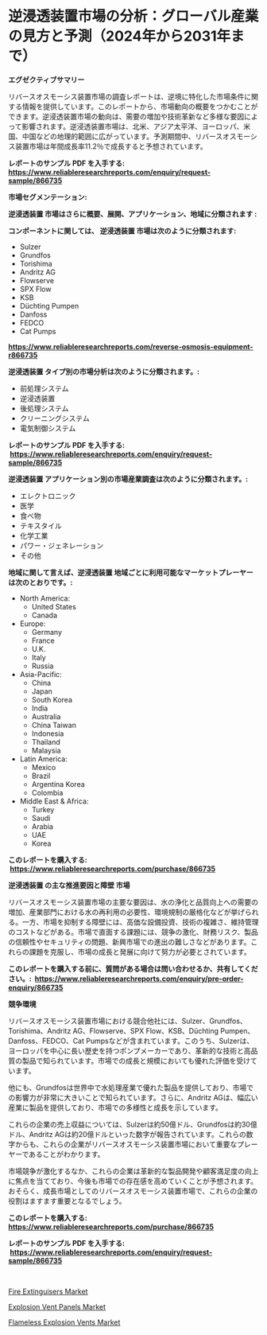 <p><h1>逆浸透装置市場の分析：グローバル産業の見方と予測（2024年から2031年まで）</h1></p><p><strong>エグゼクティブサマリー</strong></p>
<p><p>リバースオスモーシス装置市場の調査レポートは、逆境に特化した市場条件に関する情報を提供しています。このレポートから、市場動向の概要をつかむことができます。逆浸透装置市場の動向は、需要の増加や技術革新など多様な要因によって影響されます。逆浸透装置市場は、北米、アジア太平洋、ヨーロッパ、米国、中国などの地理的範囲に広がっています。予測期間中、リバースオスモーシス装置市場は年間成長率11.2％で成長すると予想されています。</p></p>
<p><strong>レポートのサンプル PDF を入手する: <a href="https://www.reliableresearchreports.com/enquiry/request-sample/866735">https://www.reliableresearchreports.com/enquiry/request-sample/866735</a></strong></p>
<p><strong>市場セグメンテーション:</strong></p>
<p><strong> 逆浸透装置 市場はさらに概要、展開、アプリケーション、地域に分類されます :</strong></p>
<p><strong>コンポーネントに関しては、 逆浸透装置 市場は次のように分類されます: &nbsp;</strong></p>
<p><ul><li>Sulzer</li><li>Grundfos</li><li>Torishima</li><li>Andritz AG</li><li>Flowserve</li><li>SPX Flow</li><li>KSB</li><li>Düchting Pumpen</li><li>Danfoss</li><li>FEDCO</li><li>Cat Pumps</li></ul></p>
<p><strong><a href="https://www.reliableresearchreports.com/reverse-osmosis-equipment-r866735">https://www.reliableresearchreports.com/reverse-osmosis-equipment-r866735</a></strong></p>
<p><strong> 逆浸透装置 タイプ別の市場分析は次のように分類されます。:</strong></p>
<p><ul><li>前処理システム</li><li>逆浸透装置</li><li>後処理システム</li><li>クリーニングシステム</li><li>電気制御システム</li></ul></p>
<p><strong>レポートのサンプル PDF を入手する: &nbsp;<a href="https://www.reliableresearchreports.com/enquiry/request-sample/866735">https://www.reliableresearchreports.com/enquiry/request-sample/866735</a></strong></p>
<p><strong> 逆浸透装置 アプリケーション別の市場産業調査は次のように分類されます。:</strong></p>
<p><ul><li>エレクトロニック</li><li>医学</li><li>食べ物</li><li>テキスタイル</li><li>化学工業</li><li>パワー・ジェネレーション</li><li>その他</li></ul></p>
<p><strong>地域に関して言えば、逆浸透装置 地域ごとに利用可能なマーケットプレーヤーは次のとおりです。:</strong></p>
<p><ul>
    <li>
        North America:
        <ul>
            <li>United States</li>
            <li>Canada</li>
        </ul>
    </li>
    <li>
        Europe:
        <ul>
            <li>Germany</li>
            <li>France</li>
            <li>U.K.</li>
            <li>Italy</li>
            <li>Russia</li>
        </ul>
    </li>
    <li>
        Asia-Pacific:
        <ul>
            <li>China</li>
            <li>Japan</li>
            <li>South Korea</li>
            <li>India</li>
            <li>Australia</li>
            <li>China Taiwan</li>
            <li>Indonesia</li>
            <li>Thailand</li>
            <li>Malaysia</li>
        </ul>
    </li>
    <li>
        Latin America:
        <ul>
            <li>Mexico</li>
            <li>Brazil</li>
            <li>Argentina Korea</li>
            <li>Colombia</li>
        </ul>
    </li>
    <li>
        Middle East & Africa:
        <ul>
            <li>Turkey</li>
            <li>Saudi</li>
            <li>Arabia</li>
            <li>UAE</li>
            <li>Korea</li>
        </ul>
    </li>
    </ul></p>
<p><strong>このレポートを購入する: &nbsp;<a href="https://www.reliableresearchreports.com/purchase/866735">https://www.reliableresearchreports.com/purchase/866735</a></strong></p>
<p><strong>逆浸透装置 の主な推進要因と障壁 市場</strong></p>
<p><p>リバースオスモーシス装置市場の主要な要因は、水の浄化と品質向上への需要の増加、産業部門における水の再利用の必要性、環境規制の厳格化などが挙げられる。一方、市場を抑制する障壁には、高価な設備投資、技術の複雑さ、維持管理のコストなどがある。市場で直面する課題には、競争の激化、財務リスク、製品の信頼性やセキュリティの問題、新興市場での進出の難しさなどがあります。これらの課題を克服し、市場の成長と発展に向けて努力が必要とされています。</p></p>
<p><strong>このレポートを購入する前に、質問がある場合は問い合わせるか、共有してください。:&nbsp; <a href="https://www.reliableresearchreports.com/enquiry/pre-order-enquiry/866735">https://www.reliableresearchreports.com/enquiry/pre-order-enquiry/866735</a></strong></p>
<p><strong>競争環境</strong></p>
<p><p>リバースオスモーシス装置市場における競合他社には、Sulzer、Grundfos、Torishima、Andritz AG、Flowserve、SPX Flow、KSB、Düchting Pumpen、Danfoss、FEDCO、Cat Pumpsなどが含まれています。このうち、Sulzerは、ヨーロッパを中心に長い歴史を持つポンプメーカーであり、革新的な技術と高品質の製品で知られています。市場での成長と規模においても優れた評価を受けています。</p><p>他にも、Grundfosは世界中で水処理産業で優れた製品を提供しており、市場での影響力が非常に大きいことで知られています。さらに、Andritz AGは、幅広い産業に製品を提供しており、市場での多様性と成長を示しています。</p><p>これらの企業の売上収益については、Sulzerは約50億ドル、Grundfosは約30億ドル、Andritz AGは約20億ドルといった数字が報告されています。これらの数字からも、これらの企業がリバースオスモーシス装置市場において重要なプレーヤーであることがわかります。</p><p>市場競争が激化するなか、これらの企業は革新的な製品開発や顧客満足度の向上に焦点を当てており、今後も市場での存在感を高めていくことが予想されます。おそらく、成長市場としてのリバースオスモーシス装置市場で、これらの企業の役割はますます重要となるでしょう。</p></p>
<p><strong>このレポートを購入する: &nbsp; <a href="https://www.reliableresearchreports.com/purchase/866735">https://www.reliableresearchreports.com/purchase/866735</a></strong></p>
<p><strong>レポートのサンプル PDF を入手する: &nbsp;<a href="https://www.reliableresearchreports.com/enquiry/request-sample/866735">https://www.reliableresearchreports.com/enquiry/request-sample/866735</a></strong><strong></strong></p>
<p>&nbsp;</p>
<p><p><a href="https://github.com/johnbach50/Market-Research-Report-List-2/blob/main/fire-extinguisers-market.md">Fire Extinguisers Market</a></p><p><a href="https://github.com/lylyparadise/Market-Research-Report-List-2/blob/main/explosion-vent-panels-market.md">Explosion Vent Panels Market</a></p><p><a href="https://github.com/pjcfca/Market-Research-Report-List-2/blob/main/flameless-explosion-vents-market.md">Flameless Explosion Vents Market</a></p></p>